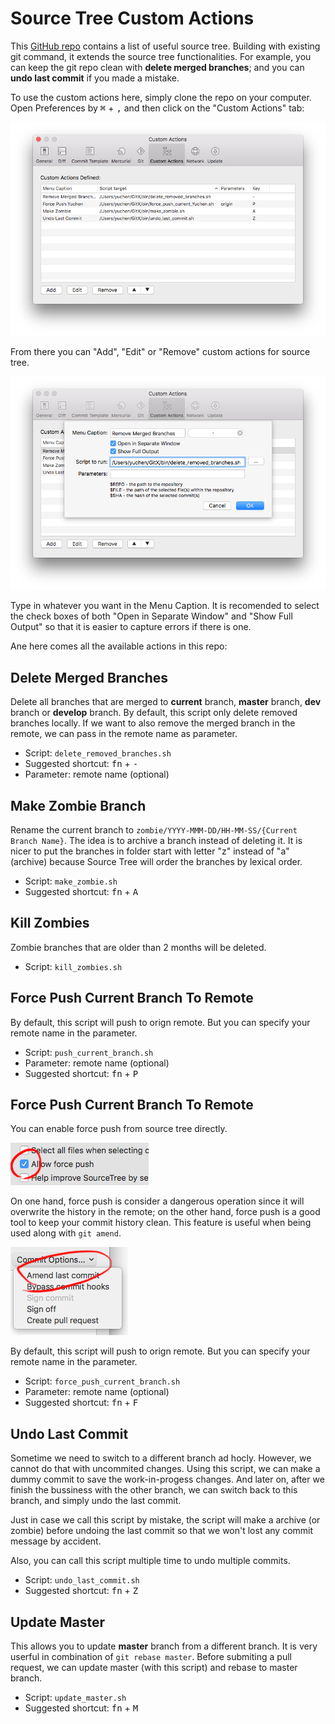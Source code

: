 # Source Tree Custom Actions

This [GitHub repo](https://github.com/yzhong52/GitX) contains a list of useful source tree. Building with existing git command, it extends the source tree functionalities. For example, you can keep the git repo clean with **delete merged branches**; and you can **undo last commit** if you made a mistake. 

To use the custom actions here, simply clone the repo on your computer. Open Preferences by <kbd>⌘</kbd> + <kbd>,</kbd> and then click on the "Custom Actions" tab:

![](images/custom_actions.png)

From there you can "Add", "Edit" or "Remove" custom actions for source tree.

![](images/custom_actions_add.png)

Type in whatever you want in the Menu Caption. It is recomended to select the check boxes of both "Open in Separate Window" and "Show Full Output" so that it is easier to capture errors if there is one. 

Ane here comes all the available actions in this repo:

## Delete Merged Branches

Delete all branches that are merged to **current** branch, **master** branch, **dev** branch or **develop** branch. By default, this script only delete removed branches locally. If we want to also remove the merged branch in the remote, we can pass in the remote name as parameter.

* Script: `delete_removed_branches.sh`
* Suggested shortcut: <kbd>fn</kbd> + <kbd>-</kbd>
* Parameter: remote name (optional)

## Make Zombie Branch

Rename the current branch to `zombie/YYYY-MMM-DD/HH-MM-SS/{Current Branch Name}`. The idea is to archive a branch instead of deleting it. It is nicer to put the branches in folder start with letter "z" instead of "a" (archive) because Source Tree will order the branches by lexical order. 

* Script: `make_zombie.sh`
* Suggested shortcut: <kbd>fn</kbd> + <kbd>A</kbd>

## Kill Zombies

Zombie branches that are older than 2 months will be deleted. 

* Script: `kill_zombies.sh`

## Force Push Current Branch To Remote

By default, this script will push to orign remote. But you can specify your remote name in the parameter. 

* Script: `push_current_branch.sh`
* Parameter: remote name (optional)
* Suggested shortcut: <kbd>fn</kbd> + <kbd>P</kbd>

## Force Push Current Branch To Remote

You can enable force push from source tree directly. 

![](images/force_push.png)

On one hand, force push is consider a dangerous operation since it will overwrite the history in the remote; on the other hand, force push is a good tool to keep your commit history clean. This feature is useful when being used along with `git amend`. 

![](images/amend.png)

By default, this script will push to orign remote. But you can specify your remote name in the parameter. 

* Script: `force_push_current_branch.sh`
* Parameter: remote name (optional)
* Suggested shortcut: <kbd>fn</kbd> + <kbd>F</kbd>

## Undo Last Commit

Sometime we need to switch to a different branch ad hocly. However, we cannot do that with uncommited changes. Using this script, we can make a dummy commit to save the work-in-progess changes. And later on, after we finish the bussiness with the other branch, we can switch back to this branch, and simply undo the last commit. 

Just in case we call this script by mistake, the script will make a archive (or zombie) before undoing the last commit so that we won't lost any commit message by accident.

Also, you can call this script multiple time to undo multiple commits.

* Script: `undo_last_commit.sh`
* Suggested shortcut: <kbd>fn</kbd> + <kbd>Z</kbd>

## Update Master

This allows you to update **master** branch from a different branch. It is very userful in combination of `git rebase master`. Before submiting a pull request, we can update master (with this script) and rebase to master branch. 

* Script: `update_master.sh`
* Suggested shortcut: <kbd>fn</kbd> + <kbd>M</kbd>
